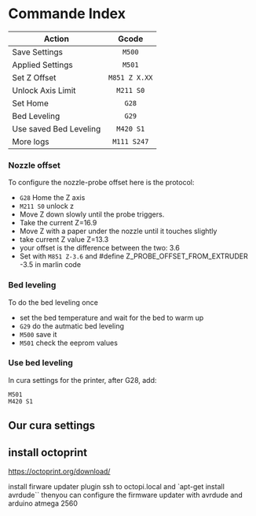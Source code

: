 # Commande Index

| Action            | Gcode               |
| ------------------|:-------------------:|
| Save Settings     | ```M500```          |
| Applied Settings  | ```M501```          |
| Set Z Offset      | ```M851 Z X.XX```   |
| Unlock Axis Limit | ```M211 S0```       |
| Set Home          | ```G28```           |
| Bed Leveling      | ```G29```           |
| Use saved Bed Leveling|  ```M420 S1```       |
| More logs|  ```M111 S247```       |

### Nozzle offset

To configure the nozzle-probe offset here is the protocol:

- `G28` Home the Z axis
- `M211 S0` unlock z
- Move Z down slowly until the probe triggers.
- Take the current Z=16.9
- Move Z with a paper under the nozzle until it touches slightly
- take current Z value Z=13.3 
- your offset is the difference between the two: 3.6
- Set with `M851 Z-3.6` and #define Z_PROBE_OFFSET_FROM_EXTRUDER -3.5 in marlin code

### Bed leveling

To do the bed leveling once

- set the bed temperature and wait for the bed to warm up
- `G29` do the autmatic bed leveling
- `M500` save it
- `M501` check the eeprom values

### Use bed leveling

In cura settings for the printer, after G28, add:

```
M501
M420 S1
```


## Our cura settings



## install octoprint

https://octoprint.org/download/

install firware updater plugin
ssh to octopi.local and `apt-get install avrdude``
thenyou can configure the firmware updater with avrdude and arduino atmega 2560
